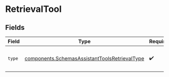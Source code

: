 # RetrievalTool


## Fields

| Field                                                                                                      | Type                                                                                                       | Required                                                                                                   | Description                                                                                                |
| ---------------------------------------------------------------------------------------------------------- | ---------------------------------------------------------------------------------------------------------- | ---------------------------------------------------------------------------------------------------------- | ---------------------------------------------------------------------------------------------------------- |
| `type`                                                                                                     | [components.SchemasAssistantToolsRetrievalType](../../models/shared/schemasassistanttoolsretrievaltype.md) | :heavy_check_mark:                                                                                         | The type of tool being defined: `retrieval`                                                                |
